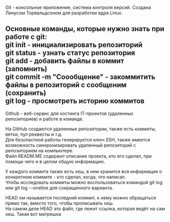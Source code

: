 Git - консольное приложение, система контроля версий. Создана Линусом Торвальдсоном для разработки ядра Linux.  
  
Основные команды, которые нужно знать при работе с git:  
git init - инициализировать репозиторий  
git status - узнать статус репозитория  
git add - добавить файлы в коммит (запомнить)  
git commit -m "Соообщение" - закоммитить файлы в репозиторий с сообщеним (сохранить)  
git log - просмотреть историю коммитов  
---
  
Github - веб-сервис для хостинга IT-проектов (удаленных репозиториев) и работе в команде.  

На GitHub создаются удаленные репозитории, также есть коммиты, ветки, пул реквесты и т.д.  
Для безопастной работы генерируется ключ SSH, также имеется возможность синхронизировать удаленный репозиторий с репозиторием на компьютере.  
Файл READM.ME содержит описание проекта, кто его сделал, при помощи чего и в целом общую информацию.


У каждого коммита также есть хеш, в нем хранится вся информация о конкретном коммите - кто сделал, когда, что написал.  
Чтобы исследовать коммиты можно воспользоваться командой  git log или git log --oneline для сокращенного варианта.  

HEAD ом называется последний коммит, к нему можно обращаться прямо так, вместо того, чтобы прописывать хеш.  
На самом деле HEAD это файл, где лежит ссылка, которая ведёт на сам хеш. Такая вот матрешка  

